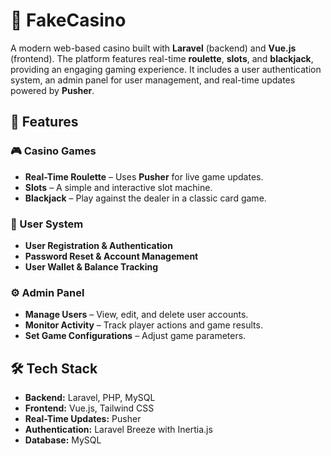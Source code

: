 # 🎰 FakeCasino  

A modern web-based casino built with **Laravel** (backend) and **Vue.js** (frontend). The platform features real-time **roulette**, **slots**, and **blackjack**, providing an engaging gaming experience. It includes a user authentication system, an admin panel for user management, and real-time updates powered by **Pusher**.

## 🚀 Features  

### 🎮 Casino Games  
- **Real-Time Roulette** – Uses **Pusher** for live game updates.  
- **Slots** – A simple and interactive slot machine.  
- **Blackjack** – Play against the dealer in a classic card game.  

### 🔐 User System  
- **User Registration & Authentication**  
- **Password Reset & Account Management**  
- **User Wallet & Balance Tracking**  

### ⚙️ Admin Panel  
- **Manage Users** – View, edit, and delete user accounts.  
- **Monitor Activity** – Track player actions and game results.  
- **Set Game Configurations** – Adjust game parameters.  

## 🛠️ Tech Stack  
- **Backend:** Laravel, PHP, MySQL  
- **Frontend:** Vue.js, Tailwind CSS  
- **Real-Time Updates:** Pusher  
- **Authentication:** Laravel Breeze with Inertia.js  
- **Database:** MySQL  
